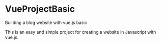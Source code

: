 # VueProjectBasic
Building a blog website with vue.js basic

This is an easy and simple project for creating a website in Javascript with vue.js.
